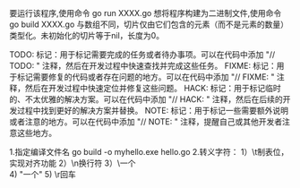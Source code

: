 要运行该程序,使用命令 go run XXXX.go
想将程序构建为二进制文件,使用命令 go build XXXX.go
与数组不同，切片仅由它们包含的元素（而不是元素的数量）类型化。未初始化的切片等于nil，长度为0。

TODO: 标记：用于标记需要完成的任务或者待办事项。可以在代码中添加 "// TODO: " 注释，然后在开发过程中快速查找并完成这些任务。
FIXME: 标记：用于标记需要修复的代码或者存在问题的地方。可以在代码中添加 "// FIXME: " 注释，然后在开发过程中快速定位并修复这些问题。
HACK: 标记：用于标记临时的、不太优雅的解决方案。可以在代码中添加 "// HACK: " 注释，然后在后续的开发过程中找到更好的解决方案并替换。
NOTE: 标记：用于标记一些需要额外说明或者注意的地方。可以在代码中添加 "// NOTE: " 注释，提醒自己或其他开发者注意这些地方。

1.指定编译文件名 go build -o myhello.exe hello.go
2.转义字符：
1）\t制表位，实现对齐功能
2）\n换行符
3）\\一个\
4) \"一个"
5) \r回车

